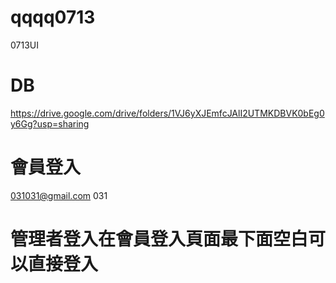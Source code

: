 # qqqq0713
0713UI


# DB
https://drive.google.com/drive/folders/1VJ6yXJEmfcJAlI2UTMKDBVK0bEg0y6Gg?usp=sharing

# 會員登入
031031@gmail.com
031

# 管理者登入在會員登入頁面最下面空白可以直接登入
